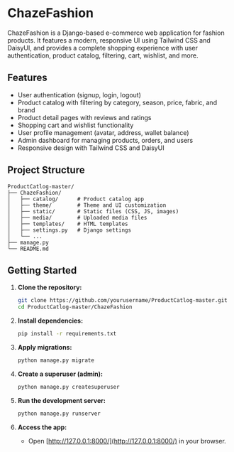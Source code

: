# ChazeFashion

ChazeFashion is a Django-based e-commerce web application for fashion products. It features a modern, responsive UI using Tailwind CSS and DaisyUI, and provides a complete shopping experience with user authentication, product catalog, filtering, cart, wishlist, and more.

## Features

- User authentication (signup, login, logout)
- Product catalog with filtering by category, season, price, fabric, and brand
- Product detail pages with reviews and ratings
- Shopping cart and wishlist functionality
- User profile management (avatar, address, wallet balance)
- Admin dashboard for managing products, orders, and users
- Responsive design with Tailwind CSS and DaisyUI

## Project Structure

```
ProductCatlog-master/
├── ChazeFashion/
│   ├── catalog/      # Product catalog app
│   ├── theme/        # Theme and UI customization
│   ├── static/       # Static files (CSS, JS, images)
│   ├── media/        # Uploaded media files
│   ├── templates/    # HTML templates
│   ├── settings.py   # Django settings
│   └── ...
├── manage.py
└── README.md
```

## Getting Started

1. **Clone the repository:**
   ```sh
   git clone https://github.com/yourusername/ProductCatlog-master.git
   cd ProductCatlog-master/ChazeFashion
   ```

2. **Install dependencies:**
   ```sh
   pip install -r requirements.txt
   ```

3. **Apply migrations:**
   ```sh
   python manage.py migrate
   ```

4. **Create a superuser (admin):**
   ```sh
   python manage.py createsuperuser
   ```

5. **Run the development server:**
   ```sh
   python manage.py runserver
   ```

6. **Access the app:**
   - Open [http://127.0.0.1:8000/](http://127.0.0.1:8000/) in your browser.
